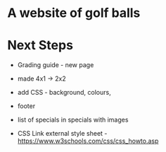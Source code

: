 # A website of golf balls

# Next Steps

 - Grading guide - new page
- made 4x1 -> 2x2
 - add CSS - background, colours,  
 - footer

 - list of specials in specials with images


 - CSS Link external style sheet - https://www.w3schools.com/css/css_howto.asp
 